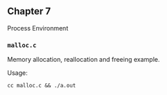 ## Chapter 7

Process Environment

### `malloc.c`

Memory allocation, reallocation and freeing example.

Usage:

`cc malloc.c && ./a.out`